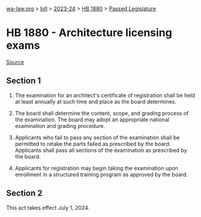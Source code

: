 [wa-law.org](/) > [bill](/bill/) > [2023-24](/bill/2023-24/) > [HB 1880](/bill/2023-24/hb/1880/) > [Passed Legislature](/bill/2023-24/hb/1880/S.PL/)

# HB 1880 - Architecture licensing exams

[Source](http://lawfilesext.leg.wa.gov/biennium/2023-24/Pdf/Bills/House%20Passed%20Legislature/1880-S.PL.pdf)

## Section 1
1. The examination for an architect's certificate of registration shall be held at least annually at such time and place as the board determines.

2. The board shall determine the content, scope, and grading process of the examination. The board may adopt an appropriate national examination and grading procedure.

3. Applicants who fail to pass any section of the examination shall be permitted to retake the parts failed as prescribed by the board. Applicants shall pass all sections of the examination as prescribed by the board.

4. Applicants for registration may begin taking the examination upon enrollment in a structured training program as approved by the board.

## Section 2
This act takes effect July 1, 2024.
